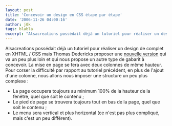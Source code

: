 ```yaml
---
layout: post
title: 'Concevoir un design en CSS étape par étape'
date: '2006-11-26 04:00:16'
author: j0k
tags: blabla
excerpt: "Alsacreations possédait déjà un tutoriel pour réaliser un design de complet en XHTML / CSS mais Thomas Dedericks proposer une [nouvelle version](http://blog.alsacreations.com/2006/11/08/301-nouveau-tutoriel-pour-la-conception-dun-design-en-css) qui va un peu plus loin et qui nous propose un autre type de gabarit à concevoir.     \nLa mise en page se fera      …"
---
```


Alsacreations possédait déjà un tutoriel pour réaliser un design de complet en XHTML / CSS mais Thomas Dedericks proposer une [nouvelle version](http://blog.alsacreations.com/2006/11/08/301-nouveau-tutoriel-pour-la-conception-dun-design-en-css) qui va un peu plus loin et qui nous propose un autre type de gabarit à concevoir.
La mise en page se fera avec deux colonnes de même hauteur. Pour corser la difficulté par rapport au tutoriel précédent, en plus de l'ajout d'une colonne, nous allons nous imposer une structure un peu plus complexe :

* La page occupera toujours au minimum 100% de la hauteur de la fenêtre, quel que soit le contenu ;
* Le pied de page se trouvera toujours tout en bas de la page, quel que soit le contenu ;
* Le menu sera vertical et plus horizontal (ce n'est pas plus compliqué, mais c'est un peu différent).
